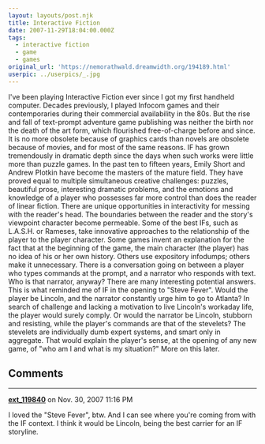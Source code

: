 ```yaml
---
layout: layouts/post.njk
title: Interactive Fiction
date: 2007-11-29T18:04:00.000Z
tags:
  - interactive fiction
  - game
  - games
original_url: 'https://nemorathwald.dreamwidth.org/194189.html'
userpic: ../userpics/_.jpg
---
```

I've been playing Interactive Fiction ever since I got my first handheld computer. Decades previously, I played Infocom games and their contemporaries during their commercial availability in the 80s. But the rise and fall of text-prompt adventure game publishing was neither the birth nor the death of the art form, which flourished free-of-charge before and since. It is no more obsolete because of graphics cards than novels are obsolete because of movies, and for most of the same reasons. IF has grown tremendously in dramatic depth since the days when such works were little more than puzzle games. In the past ten to fifteen years, Emily Short and Andrew Plotkin have become the masters of the mature field. They have proved equal to multiple simultaneous creative challenges: puzzles, beautiful prose, interesting dramatic problems, and the emotions and knowledge of a player who possesses far more control than does the reader of linear fiction. There are unique opportunities in interactivity for messing with the reader's head. The boundaries between the reader and the story's viewpoint character become permeable. Some of the best IFs, such as L.A.S.H. or Rameses, take innovative approaches to the relationship of the player to the player character. Some games invent an explanation for the fact that at the beginning of the game, the main character (the player) has no idea of his or her own history. Others use expository infodumps; others make it unnecessary. There is a conversation going on between a player who types commands at the prompt, and a narrator who responds with text. Who is that narrator, anyway? There are many interesting potential answers. This is what reminded me of IF in the opening to "Steve Fever". Would the player be Lincoln, and the narrator constantly urge him to go to Atlanta? In search of challenge and lacking a motivation to live Lincoln's workaday life, the player would surely comply. Or would the narrator be Lincoln, stubborn and resisting, while the player's commands are that of the stevelets? The stevelets are individually dumb expert systems, and smart only in aggregate. That would explain the player's sense, at the opening of any new game, of "who am I and what is my situation?" More on this later.

## Comments

---

**[ext_119840](https://www.dreamwidth.org/users/ext_119840)** on Nov. 30, 2007 11:16 PM

I loved the "Steve Fever", btw. And I can see where you're coming from with the IF context. I think it would be Lincoln, being the best carrier for an IF storyline.
